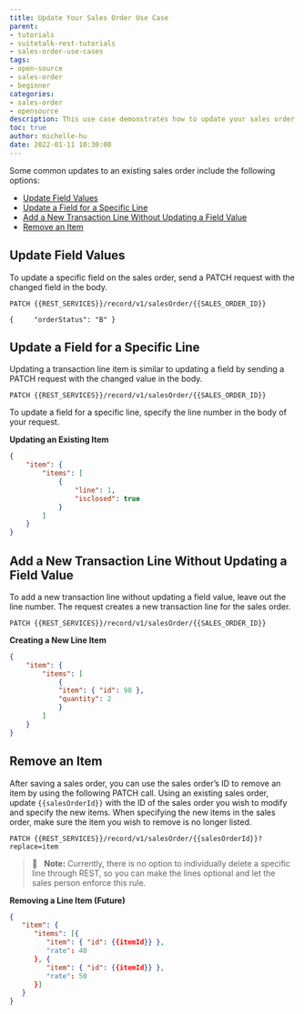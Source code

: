```yaml
---
title: Update Your Sales Order Use Case
parent:
- tutorials
- suitetalk-rest-tutorials
- sales-order-use-cases
tags:
- open-source
- sales-order
- beginner
categories:
- sales-order
- opensource
description: This use case demonstrates how to update your sales order.
toc: true
author: michelle-hu
date: 2022-01-11 10:30:00
---
```

Some common updates to an existing sales order include the following options:

- [Update Field Values](#update-field-values)
- [Update a Field for a Specific Line](#update-a-field-for-a-specific-line)
- [Add a New Transaction Line Without Updating a Field Value](#add-a-new-transaction-line-without-updating-a-field-value)
- [Remove an Item](#remove-an-item)

## Update Field Values

To update a specific field on the sales order, send a PATCH request with the changed field in the body.

<!-- {% raw %} -->
```
PATCH {{REST_SERVICES}}/record/v1/salesOrder/{{SALES_ORDER_ID}}

{     "orderStatus": "B" }
```
<!-- {% endraw %} -->

## Update a Field for a Specific Line

Updating a transaction line item is similar to updating a field by sending a PATCH request with the changed value in the body.

<!-- {% raw %} -->
```
PATCH {{REST_SERVICES}}/record/v1/salesOrder/{{SALES_ORDER_ID}}
```
<!-- {% endraw %} -->

To update a field for a specific line, specify the line number in the body of your request.

**Updating an Existing Item**

```json
{
    "item": {
        "items": [
            {
                "line": 1,
                "isclosed": true
            }
        ]
    }
}
```

## Add a New Transaction Line Without Updating a Field Value

To add a new transaction line without updating a field value, leave out the line number. The request creates a new transaction line for the sales order.

<!-- {% raw %} -->
```
PATCH {{REST_SERVICES}}/record/v1/salesOrder/{{SALES_ORDER_ID}}
```
<!-- {% endraw %} -->

**Creating a New Line Item**

```json
{
    "item": {
        "items": [
            {
            "item": { "id": 98 },
            "quantity": 2
            }
        ]
    }
}
```

## Remove an Item

After saving a sales order, you can use the sales order’s ID to remove an item by using the following PATCH call. Using an existing sales order, update `{{salesOrderId}}` with the ID of the sales order you wish to modify and specify the new items. When specifying the new items in the sales order, make sure the item you wish to remove is no longer listed.

<!-- {% raw %} -->
```
PATCH {{REST_SERVICES}}/record/v1/salesOrder/{{salesOrderId}}?replace=item
```
<!-- {% endraw %} -->

> 📢 &nbsp; **Note:** Currently, there is no option to individually delete a specific line through REST, so you can make the lines optional and let the sales person enforce this rule.

**Removing a Line Item (Future)**

<!-- {% raw %} -->
```json
{
   "item": {
      "items": [{
         "item": { "id": {{itemId}} },
         "rate": 40
      }, {
         "item": { "id": {{itemId}} },
         "rate": 50
      }]
   }
}
```
<!-- {% endraw %} -->